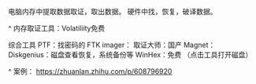 电脑内存中提取数据取证，取出数据。
硬件中找，恢复，破译数据。

^
内存取证工具：Volatiliity免费

综合工具
PTF：找密码的
FTK imager：
取证大师：国产
Magnet：
Diskgenius：磁盘查看恢复，系统备份等
WinHex：免费 （点击工具打开磁盘）



^
案例：
<https://zhuanlan.zhihu.com/p/608796920>